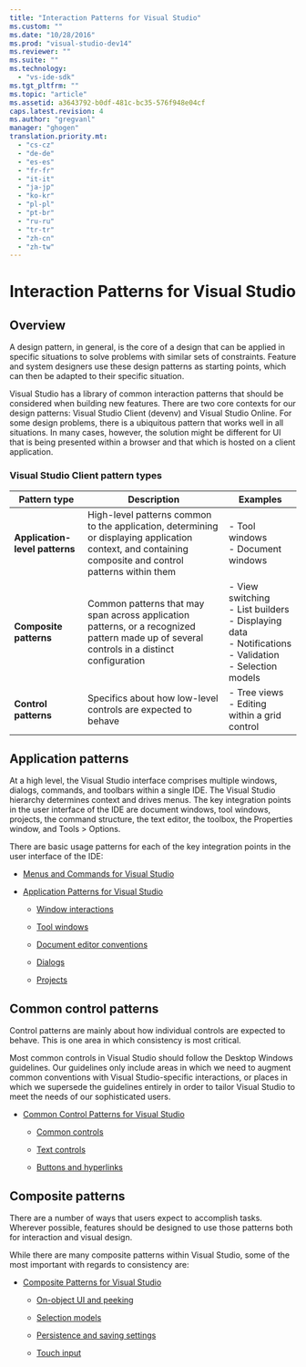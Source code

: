 ```yaml
---
title: "Interaction Patterns for Visual Studio"
ms.custom: ""
ms.date: "10/28/2016"
ms.prod: "visual-studio-dev14"
ms.reviewer: ""
ms.suite: ""
ms.technology: 
  - "vs-ide-sdk"
ms.tgt_pltfrm: ""
ms.topic: "article"
ms.assetid: a3643792-b0df-481c-bc35-576f948e04cf
caps.latest.revision: 4
ms.author: "gregvanl"
manager: "ghogen"
translation.priority.mt: 
  - "cs-cz"
  - "de-de"
  - "es-es"
  - "fr-fr"
  - "it-it"
  - "ja-jp"
  - "ko-kr"
  - "pl-pl"
  - "pt-br"
  - "ru-ru"
  - "tr-tr"
  - "zh-cn"
  - "zh-tw"
---
```

# Interaction Patterns for Visual Studio
## Overview  
 A design pattern, in general, is the core of a design that can be applied in specific situations to solve problems with similar sets of constraints. Feature and system designers use these design patterns as starting points, which can then be adapted to their specific situation.  
  
 Visual Studio has a library of common interaction patterns that should be considered when building new features. There are two core contexts for our design patterns: Visual Studio Client (devenv) and Visual Studio Online. For some design problems, there is a ubiquitous pattern that works well in all situations. In many cases, however, the solution might be different for UI that is being presented within a browser and that which is hosted on a client application.  
  
### Visual Studio Client pattern types  
  
|Pattern type|Description|Examples|  
|------------------|-----------------|--------------|  
|**Application-level patterns**|High-level patterns common to the application, determining or displaying application context, and containing composite and control patterns within them|-   Tool windows<br />-   Document windows|  
|**Composite patterns**|Common patterns that may span across application patterns, or a recognized pattern made up of several controls in a distinct configuration|-   View switching<br />-   List builders<br />-   Displaying data<br />-   Notifications<br />-   Validation<br />-   Selection models|  
|**Control patterns**|Specifics about how low-level controls are expected to behave|-   Tree views<br />-   Editing within a grid control|  
  
## Application patterns  
 At a high level, the Visual Studio interface comprises multiple windows, dialogs, commands, and toolbars within a single IDE. The Visual Studio hierarchy determines context and drives menus. The key integration points in the user interface of the IDE are document windows, tool windows, projects, the command structure, the text editor, the toolbox, the Properties window, and Tools > Options.  
  
 There are basic usage patterns for each of the key integration points in the user interface of the IDE:  
  
-   [Menus and Commands for Visual Studio](../../extensibility/ux-guidelines/menus-and-commands-for-visual-studio.md)  
  
-   [Application Patterns for Visual Studio](../../extensibility/ux-guidelines/application-patterns-for-visual-studio.md)  
  
    -   [Window interactions](../../extensibility/ux-guidelines/application-patterns-for-visual-studio.md#BKMK_WindowInteractions)  
  
    -   [Tool windows](../../extensibility/ux-guidelines/application-patterns-for-visual-studio.md#BKMK_ToolWindows)  
  
    -   [Document editor conventions](../../extensibility/ux-guidelines/application-patterns-for-visual-studio.md#BKMK_DocumentEditorConventions)  
  
    -   [Dialogs](../../extensibility/ux-guidelines/application-patterns-for-visual-studio.md#BKMK_Dialogs)  
  
    -   [Projects](../../extensibility/ux-guidelines/application-patterns-for-visual-studio.md#BKMK_Projects)  
  
## Common control patterns  
 Control patterns are mainly about how individual controls are expected to behave. This is one area in which consistency is most critical.  
  
 Most common controls in Visual Studio should follow the Desktop Windows guidelines. Our guidelines only include areas in which we need to augment common conventions with Visual Studio-specific interactions, or places in which we supersede the guidelines entirely in order to tailor Visual Studio to meet the needs of our sophisticated users.  
  
-   [Common Control Patterns for Visual Studio](../../extensibility/ux-guidelines/common-control-patterns-for-visual-studio.md)  
  
    -   [Common controls](../../extensibility/ux-guidelines/common-control-patterns-for-visual-studio.md#BKMK_CommonControls)  
  
    -   [Text controls](../../extensibility/ux-guidelines/common-control-patterns-for-visual-studio.md#BKMK_TextControls)  
  
    -   [Buttons and hyperlinks](../../extensibility/ux-guidelines/common-control-patterns-for-visual-studio.md#BKMK_ButtonsAndHyperlinks)  
  
## Composite patterns  
 There are a number of ways that users expect to accomplish tasks. Wherever possible, features should be designed to use those patterns both for interaction and visual design.  
  
 While there are many composite patterns within Visual Studio, some of the most important with regards to consistency are:  
  
-   [Composite Patterns for Visual Studio](../../extensibility/ux-guidelines/composite-patterns-for-visual-studio.md)  
  
    -   [On-object UI and peeking](../../extensibility/ux-guidelines/composite-patterns-for-visual-studio.md#BKMK_OnObjectUI)  
  
    -   [Selection models](../../extensibility/ux-guidelines/composite-patterns-for-visual-studio.md#BKMK_SelectionModels)  
  
    -   [Persistence and saving settings](../../extensibility/ux-guidelines/composite-patterns-for-visual-studio.md#BKMK_PersistenceAndSavingSettings)  
  
    -   [Touch input](../../extensibility/ux-guidelines/composite-patterns-for-visual-studio.md#BKMK_TouchInput)